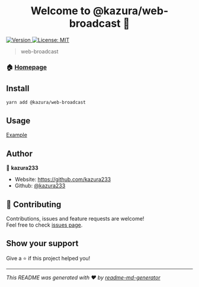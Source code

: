 <h1 align="center">Welcome to @kazura/web-broadcast 👋</h1>
<p>
  <a href="https://www.npmjs.com/package/@kazura/web-broadcast" target="_blank">
    <img alt="Version" src="https://img.shields.io/npm/v/@kazura/web-broadcast.svg">
  </a>
  <a href="https://github.com/kazura233/web-broadcast/blob/master/LICENSE" target="_blank">
    <img alt="License: MIT" src="https://img.shields.io/badge/License-MIT-yellow.svg" />
  </a>
</p>

> web-broadcast

### 🏠 [Homepage](https://github.com/kazura233/web-broadcast)

## Install

```sh
yarn add @kazura/web-broadcast
```

## Usage

[Example](https://github.com/kazura233/web-broadcast/tree/master/example)

## Author

👤 **kazura233**

- Website: https://github.com/kazura233
- Github: [@kazura233](https://github.com/kazura233)

## 🤝 Contributing

Contributions, issues and feature requests are welcome!<br />Feel free to check [issues page](https://github.com/kazura233/web-broadcast/issues).

## Show your support

Give a ⭐️ if this project helped you!

---

_This README was generated with ❤️ by [readme-md-generator](https://github.com/kefranabg/readme-md-generator)_
